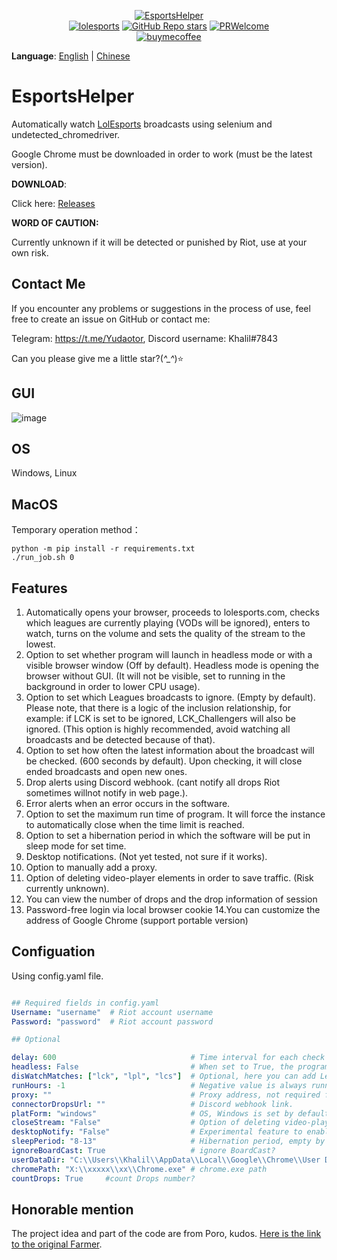 <p align="center">
<a href="https://github.com/Yudaotor/EsportsHelper"><img alt="EsportsHelper" src="https://i.328888.xyz/2023/03/28/itMRQF.png"></a><br/>
<a href="https://lolesports.com"><img alt="lolesports" src="https://img.shields.io/badge/WebSite-lol%20esports-445fa5.svg?style=plastic"></a>
<a href="https://github.com/Yudaotor/EsportsHelper/stargazers"><img alt="GitHub Repo stars" src="https://img.shields.io/github/stars/Yudaotor/EsportsHelper"></a>
<a href="https://github.com/Yudaotor/EsportsHelper/pulls"><img alt="PRWelcome" src="https://img.shields.io/badge/PRs-welcome-brightgreen.svg?style=flat"></a><br/>
<a href="https://www.cdnjson.com/images/2023/03/13/image-merge-1678713037835.png"><img alt="buymecoffee" src="https://user-images.githubusercontent.com/87225219/228188809-9d136e10-faa1-49b9-a6b7-b969dd1d8c7f.png"></a>
</p>

**Language**: [English](https://github.com/Yudaotor/EsportsHelper/blob/main/README.EN.md) | [Chinese](https://github.com/Yudaotor/EsportsHelper/blob/main/README.md)

# EsportsHelper
Automatically watch [LolEsports](lolesports.com) broadcasts using selenium and undetected_chromedriver.

Google Chrome must be downloaded in order to work (must be the latest version).

**DOWNLOAD**:

Click here: [Releases](https://github.com/Yudaotor/EsportsHelper/releases)

**WORD OF CAUTION:** 

Currently unknown if it will be detected or punished by Riot, use at your own risk.

## Contact Me
If you encounter any problems or suggestions in the process of use, feel free to create an issue on GitHub or contact me:

Telegram: https://t.me/Yudaotor, Discord username: Khalil#7843 

Can you please give me a little star?(*^_^*)⭐  

## GUI
![image](https://user-images.githubusercontent.com/87225219/228434642-6b7317e5-1c0a-4931-b358-f6e2b304429b.png)

## OS  
Windows, Linux  

## MacOS
Temporary operation method：
```shell
python -m pip install -r requirements.txt
./run_job.sh 0
```


## Features
1. Automatically opens your browser, proceeds to lolesports.com, checks which leagues are currently playing (VODs will be ignored), enters to watch, turns on the volume and sets the quality of the stream to the lowest. 
2. Option to set whether program will launch in headless mode or with a visible browser window (Off by default). Headless mode is opening the browser without GUI. (It will not be visible, set to running in the background in order to lower CPU usage).
3. Option to set which Leagues broadcasts to ignore. (Empty by default). Please note, that there is a logic of the inclusion relationship, for example: if LCK is set to be ignored, LCK_Challengers will also be ignored. (This option is highly recommended, avoid watching all broadcasts and be detected because of that).
4. Option to set how often the latest information about the broadcast will be checked. (600 seconds by default). Upon checking, it will close ended broadcasts and open new ones.
5. Drop alerts using Discord webhook. (cant notify all drops Riot sometimes willnot notify in web page.).
6. Error alerts when an error occurs in the software.
7. Option to set the maximum run time of program. It will force the instance to automatically close when the time limit is reached.
8. Option to set a hibernation period in which the software will be put in sleep mode for set time.
9. Desktop notifications. (Not yet tested, not sure if it works).
10. Option to manually add a proxy.
11. Option of deleting video-player elements in order to save traffic. (Risk currently unknown).
12. You can view the number of drops and the drop information of session
13. Password-free login via local browser cookie
14.You can customize the address of Google Chrome (support portable version)
## Configuation
Using config.yaml file.
```yaml

## Required fields in config.yaml
Username: "username"  # Riot account username  
Password: "password"  # Riot account password  

## Optional

delay: 600                              # Time interval for each check in seconds (600 seconds by default). Each check time will fluctuate randomly between 0.8 and 1.5 times the time delay you set. 
headless: False                         # When set to True, the program will run in the background; otherwise it will open a browser window (False by default).  
disWatchMatches: ["lck", "lpl", "lcs"]  # Optional, here you can add Leagues you wish to ignore. Please note, names should be in lowercase.    
runHours: -1                            # Negative value is always running, positive value is running by hours, default -1.
proxy: ""                               # Proxy address, not required for general users, e.g., "127.0.0.1:7890".
connectorDropsUrl: ""                   # Discord webhook link.
platForm: "windows"                     # OS, Windows is set by default. If you want to use the program on Linux, please change the value here.  
closeStream: "False"                    # Option of deleting video-player elements to save traffic. (Risk currently unknown).
desktopNotify: "False"                  # Experimental feature to enable Desktop notifications.
sleepPeriod: "8-13"                     # Hibernation period, empty by default. The format is "Start hour – End hour". Time will be checked at 1 hour intervals during the hibernation period. The first number is the start of the hibernation, the second number is its end.
ignoreBoardCast: True                   # ignore BoardCast?
userDataDir: "C:\\Users\\Khalil\\AppData\\Local\\Google\\Chrome\\User Data"  # cookie path
chromePath: "X:\\xxxxx\\xx\\Chrome.exe" # chrome.exe path
countDrops: True     #count Drops number?
```

## Honorable mention
The project idea and part of the code are from Poro, kudos. [Here is the link to the original Farmer](https://github.com/LeagueOfPoro/EsportsCapsuleFarmer).
